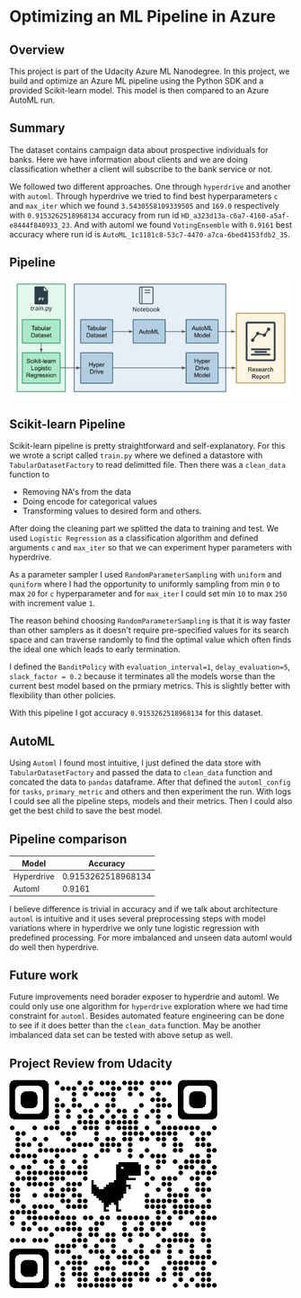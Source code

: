 # Optimizing an ML Pipeline in Azure

## Overview
This project is part of the Udacity Azure ML Nanodegree.
In this project, we build and optimize an Azure ML pipeline using the Python SDK and a provided Scikit-learn model.
This model is then compared to an Azure AutoML run.

## Summary
The dataset contains campaign data about prospective individuals for banks. Here we have information about clients and we are doing classification whether a client will subscribe to the bank service or not.

We followed two different approaches. One through `hyperdrive` and another with `automl`. Through hyperdrive we tried to find best hyperparameters `c` and `max_iter` which we found `3.5430558109339505` and `169.0` respectively with `0.9153262518968134` accuracy from run id `HD_a323d13a-c6a7-4160-a5af-e8444f840933_23`. And with automl we found `VotingEnsemble` with `0.9161` best accuracy where run id is `AutoML_1c1181c8-53c7-4470-a7ca-6bed4153fdb2_35`.

## Pipeline
![Diagram](Diagram.jpg?raw=true)

## Scikit-learn Pipeline
Scikit-learn pipeline is pretty straightforward and self-explanatory. For this we wrote a script called `train.py` where we defined a datastore with `TabularDatasetFactory` to read delimitted file. Then there was a `clean_data` function to

  - Removing NA's from the data
  - Doing encode for categorical values
  - Transforming values to desired form and others.
  
After doing the cleaning part we splitted the data to training and test. We used `Logistic Regression` as a classification algorithm and defined arguments `c` and `max_iter` so that we can experiment hyper parameters with hyperdrive. 

As a parameter sampler I used `RandomParameterSampling` with `uniform` and `quniform` where I had the opportunity to uniformly sampling from min `0` to max `20` for `c` hyperparameter and for `max_iter` I could set min `10` to max `250` with increment value `1`. 

The reason behind choosing `RandomParameterSampling` is that it is way faster than other samplers as it doesn't require pre-specified values for its search space and can traverse randomly to find the optimal value which often finds the ideal one which leads to early termination.

I defined the `BanditPolicy` with `evaluation_interval=1`, `delay_evaluation=5`, `slack_factor = 0.2` because it terminates all the models worse than the current best model based on the prmiary metrics. This is slightly better with flexibility than other policies.

With this pipeline I got accuracy `0.9153262518968134` for this dataset.

## AutoML
Using `Automl` I found most intuitive, I just defined the data store with `TabularDatasetFactory` and passed the data to `clean_data` function and concated the data to `pandas` dataframe. After that defined the `automl_config` for `tasks`, `primary_metric` and others and then experiment the run. With logs I could see all the pipeline steps, models and their metrics. Then I could also get the best child to save the best model.

## Pipeline comparison
| Model | Accuracy |
|-|-|
| Hyperdrive | 0.9153262518968134 |
| Automl | 0.9161 |

I believe difference is trivial in accuracy and if we talk about architecture `automl` is intuitive and it uses several preprocessing steps with model variations where in hyperdrive we only tune logistic regression with predefined processing. For more imbalanced and unseen data automl would do well then hyperdrive.

## Future work

Future improvements need borader exposer to hyperdrie and automl. We could only use one algorithm for `hyperdrive` exploration where we had time constraint for `automl`. Besides automated feature engineering can be done to see if it does better than the `clean_data` function. May be another imbalanced data set can be tested with above setup as well. 

## Project Review from Udacity
![Project Review](qrcode_review.udacity.com.png?raw=true)

